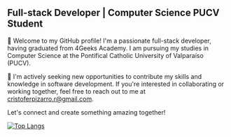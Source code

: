 ## Full-stack Developer | Computer Science PUCV Student

👋 Welcome to my GitHub profile! I'm a passionate full-stack developer, having graduated from 4Geeks Academy. I am pursuing my studies in Computer Science at the Pontifical Catholic University of Valparaíso (PUCV).

🔭 I'm actively seeking new opportunities to contribute my skills and knowledge in software development. If you're interested in collaborating or working together, feel free to reach out to me at cristoferpizarro.r@gmail.com.

Let's connect and create something amazing together!

[![Top Langs](https://github-readme-stats.vercel.app/api/top-langs/?username=cristoferapr&layout=pie)](https://github.com/anuraghazra/github-readme-stats)

<!--
**cristoferapr/cristoferapr** is a ✨ _special_ ✨ repository because its `README.md` (this file) appears on your GitHub profile.

Here are some ideas to get you started:

- 🔭 I’m currently working on ...
- 🌱 I’m currently learning ...
- 👯 I’m looking to collaborate on ...
- 🤔 I’m looking for help with ...
- 💬 Ask me about ...
- 📫 How to reach me: ...
- 😄 Pronouns: ...
- ⚡ Fun fact: ...
-->
